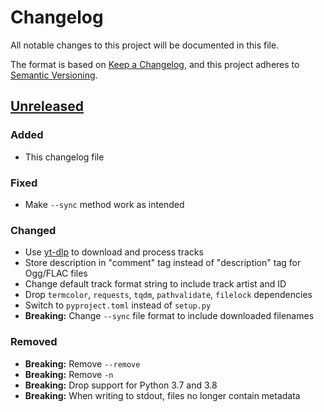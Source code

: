 # Changelog

All notable changes to this project will be documented in this file.

The format is based on [Keep a Changelog](https://keepachangelog.com/en/1.1.0/),
and this project adheres to [Semantic Versioning](https://semver.org/spec/v2.0.0.html).

## [Unreleased]

### Added

- This changelog file

### Fixed

- Make `--sync` method work as intended

### Changed

- Use [yt-dlp](https://github.com/yt-dlp/yt-dlp/) to download and process tracks
- Store description in "comment" tag instead of "description" tag for Ogg/FLAC files
- Change default track format string to include track artist and ID
- Drop `termcolor`, `requests`, `tqdm`, `pathvalidate`, `filelock` dependencies
- Switch to `pyproject.toml` instead of `setup.py`
- **Breaking:** Change `--sync` file format to include downloaded filenames

### Removed

- **Breaking:** Remove `--remove`
- **Breaking:** Remove `-n`
- **Breaking:** Drop support for Python 3.7 and 3.8
- **Breaking:** When writing to stdout, files no longer contain metadata

[unreleased]: https://github.com/scdl-org/scdl/compare/v2.12.3...HEAD
